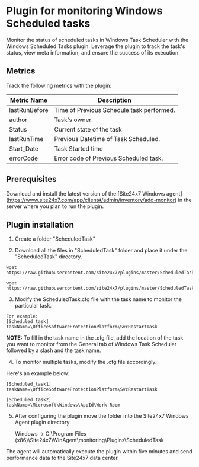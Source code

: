# Plugin for monitoring Windows Scheduled tasks

Monitor the status of scheduled tasks in Windows Task Scheduler with the Windows Scheduled Tasks plugin. Leverage the plugin to track the task's status, view meta information, and ensure the success of its execution.

## Metrics
Track the following metrics with the plugin:

| Metric Name   | Description                                       |
| ------------- | ------------------------------------------------- |
| lastRunBefore |  Time of Previous Schedule task performed.        |
| author        |  Task's owner.                                    |
| Status        |  Current state of the task                        |
| lastRunTime   |  Previous Datetime of Task Scheduled.             |
| Start_Date    |  Task Started time                                |
| errorCode     |  Error code of Previous Scheduled task.           |

## **Prerequisites**

Download and install the latest version of the [Site24x7 Windows agent] (https://www.site24x7.com/app/client#/admin/inventory/add-monitor) in the server where you plan to run the plugin.

## **Plugin installation**

1. Create a folder "ScheduledTask"

2. Download all the files in "ScheduledTask" folder and place it under the "ScheduledTask" directory.

```
wget https://raw.githubusercontent.com/site24x7/plugins/master/ScheduledTask/ScheduledTask.ps1

wget https://raw.githubusercontent.com/site24x7/plugins/master/ScheduledTask/ScheduledTask.cfg
```

3. Modify the ScheduledTask.cfg file with the task name to monitor the particular task.

```
For example:
[Scheduled_task]
taskName=\OfficeSoftwareProtectionPlatform\SvcRestartTask
```

  **NOTE:**
  To fill in the task name in the .cfg file, add the location of the task you want to monitor from the General tab of Windows Task Scheduler followed by    a slash and the task name.


4. To monitor multiple tasks, modify the .cfg file accordingly. 

Here's an example below:

```
[Scheduled_task1]
taskName=\OfficeSoftwareProtectionPlatform\SvcRestartTask

[Scheduled_task2]
taskName=\Microsoft\Windows\AppId\Work Room
```
5. After configuring the plugin move the folder into the  Site24x7 Windows Agent plugin directory:

    Windows          ->   C:\Program Files (x86)\Site24x7\WinAgent\monitoring\Plugins\ScheduledTask

The agent will automatically execute the plugin within five minutes and send performance data to the Site24x7 data center.

